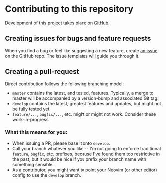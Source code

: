 # Contributing to this repository

Development of this project takes place on [GitHub].

## Creating issues for bugs and feature requests

When you find a bug or feel like suggesting a new feature, create
[an issue][issues] on the GitHub repo.  The issue templates will
guide you through it.

## Creating a pull-request

Direct contribution follows the following branching model:

- `master` contains the latest, and tested, features.  Typically, a merge to master will be accompanied by a version-bump and associated Git tag.
- `develop` contains the latest, greatest features and updates, but might not
  be fully tested yet.
- `feature/...`, `bugfix/...`, etc. might or might not work.  Consider these
  work-in-progress.

### What this means for you:

- When issuing a PR, please base it onto `develop`.
- Call your branch whatever you like -- I'm not going to enforce traditional
  `feature`, `bugfix`, etc. prefixes, because I've found them too restrictive
  in the past, but it would be nice if you prefix your branch name with
  something sensible.
- As a contributor, you might want to point your Neovim (or other editor)
  config to use the `develop` branch.

[GitHub]: https://github.com/jpt13653903/tree-sitter-vhdl
[issues]: https://github.com/jpt13653903/tree-sitter-vhdl/issues
